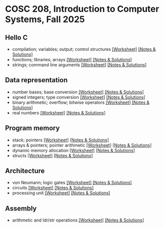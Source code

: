 # COSC 208, Introduction to Computer Systems, Fall 2025

## Hello C
* compilation; variables; output; control structures [[Worksheet]](01_hello-C_compilation-variables-output-control.worksheet.html) [[Notes & Solutions]](01_hello-C_compilation-variables-output-control.notes.html)
* functions; libraries; arrays [[Worksheet]](02_hello-C_functions-libraries-arrays.worksheet.html) [[Notes & Solutions]](02_hello-C_functions-libraries-arrays.notes.html)
* strings; command line arguments [[Worksheet]](03_hello-C_strings-arguments.worksheet.html) [[Notes & Solutions]](03_hello-C_strings-arguments.notes.html)


## Data representation
* number bases; base conversion [[Worksheet]](11_data-representation_number-bases.worksheet.html) [[Notes & Solutions]](11_data-representation_number-bases.notes.html)
* signed integers; type conversion [[Worksheet]](12_data-representation_signed.worksheet.html) [[Notes & Solutions]](12_data-representation_signed.notes.html)
* binary arithmetic; overflow; bitwise operators [[Worksheet]](13_data-representation_bitwise.worksheet.html) [[Notes & Solutions]](13_data-representation_bitwise.notes.html)
* real numbers [[Worksheet]](14_data-representation_real.worksheet.html) [[Notes & Solutions]](14_data-representation_real.notes.html)

## Program memory
* stack; pointers [[Worksheet]](21_program-memory_pointers.worksheet.html) [[Notes & Solutions]](21_program-memory_pointers.notes.html)
* arrays & pointers; pointer arithmetic [[Worksheet]](23_program-memory_arrays.worksheet.html) [[Notes & Solutions]](23_program-memory_arrays.notes.html)
* dynamic memory allocation [[Worksheet]](24_program-memory_malloc.worksheet.html) [[Notes & Solutions]](24_program-memory_malloc.notes.html)
* structs [[Worksheet]](25_program-memory_structs.worksheet.html) [[Notes & Solutions]](25_program-memory_structs.notes.html)


## Architecture
* von Neumann; logic gates [[Worksheet]](30_architecture_components.worksheet.html) [[Notes & Solutions]](30_architecture_components.notes.html)
* circuits [[Worksheet]](31_architecture_circuits.worksheet.html) [[Notes & Solutions]](31_architecture_circuits.notes.html)
* processing unit [[Worksheet]](32_architecture_processor.worksheet.html) [[Notes & Solutions]](32_architecture_processor.notes.html)


## Assembly
* arithmetic and ldr/str operations [[Worksheet]](40_assembly_operations.worksheet.html) [[Notes & Solutions]](40_assembly_operations.notes.html)

<!--
* conditionals and loops [[Worksheet]](41_assembly_branching.worksheet.html) [[Notes & Solutions]](41_assembly_branching.notes.html)
* functions [[Worksheet]](42_assembly_functions.worksheet.html) [[Notes & Solutions]](42_assembly_functions.notes.html)

## Storage
* memory hierarchy; locality [[Worksheet]](50_storage_hierarchy.worksheet.html) [[Notes & Solutions]](50_storage_hierarchy.notes.html)
* caching; loop optimization [[Worksheet]](51_storage_caching.worksheet.html) [[Notes & Solutions]](51_storage_caching.notes.html)

## Operating systems
* limited direct execution; system calls [[Worksheet]](60_os_lde.worksheet.html) [[Notes & Solutions]](60_os_lde.notes.html)
* processes [[Worksheet]](61_os_processes.worksheet.html) [[Notes & Solutions]](61_os_processes.notes.html)

## Concurrency
* shared memory; POSIX threads [[Worksheet]](70_concurrency_threads.worksheet.html) [[Notes & Solutions]](70_concurrency_threads.notes.html)
* creating multi-threaded programs [[Worksheet]](71_concurrency_transforming.worksheet.html) [[Notes & Solutions]](71_concurrency_transforming.notes.html)

## Virtualization
* hypervisors; containers [[Worksheet]](80_virtualization_hypervisors.worksheet.html) [[Notes & Solutions]](80_virtualization_hypervisors.notes.html)
* data centers; cloud computing [[Worksheet]](81_virtualization_cloud.worksheet.html) [[Notes & Solutions]](81_virtualization_cloud.notes.html)-->
